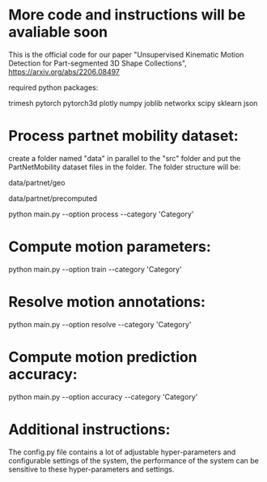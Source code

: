 # More code and instructions will be avaliable soon

This is the official code for our paper "Unsupervised Kinematic Motion Detection for Part-segmented 3D Shape Collections", https://arxiv.org/abs/2206.08497 


required python packages:

trimesh
pytorch
pytorch3d
plotly
numpy
joblib
networkx
scipy
sklearn
json


# Process partnet mobility dataset:

create a folder named "data" in parallel to the "src" folder and put the PartNetMobility dataset files in the folder. 
The folder structure will be: 

data/partnet/geo

data/partnet/precomputed

python main.py --option process --category 'Category'

# Compute motion parameters:

python main.py --option train --category 'Category'

# Resolve motion annotations:

python main.py --option resolve --category 'Category'

# Compute motion prediction accuracy:

python main.py --option accuracy --category 'Category'



# Additional instructions:

The config.py file contains a lot of adjustable hyper-parameters and configurable settings of the system, the performance of the system
can be sensitive to these hyper-parameters and settings.
